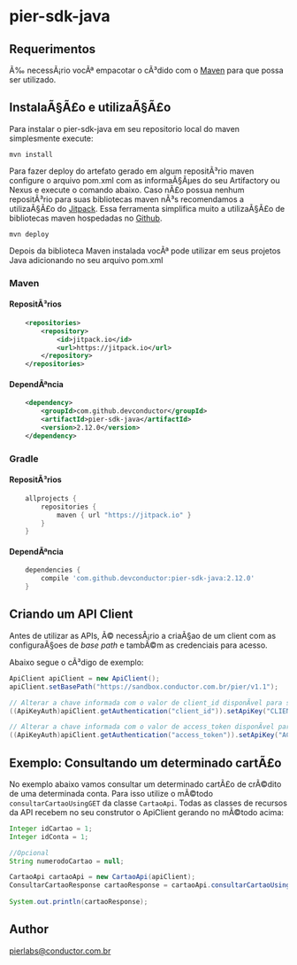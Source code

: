 # pier-sdk-java

## Requerimentos

Ã‰ necessÃ¡rio vocÃª empacotar o cÃ³dido com o [Maven](https://maven.apache.org/) para que possa ser utilizado. 

## InstalaÃ§Ã£o e utilizaÃ§Ã£o

Para instalar o pier-sdk-java em seu repositorio local do maven simplesmente execute:

```shell
mvn install
```

Para fazer deploy do artefato gerado em algum repositÃ³rio maven configure o arquivo pom.xml com as informaÃ§Ãµes do seu Artifactory ou Nexus e execute o comando abaixo. Caso nÃ£o possua nenhum repositÃ³rio para suas bibliotecas maven nÃ³s recomendamos a utilizaÃ§Ã£o do [Jitpack](https://jitpack.io/). Essa ferramenta simplifica muito a utilizaÃ§Ã£o de bibliotecas maven hospedadas no [Github](https://github.com).

```shell
mvn deploy
```

Depois da biblioteca Maven instalada vocÃª pode utilizar em seus projetos Java adicionando no seu arquivo pom.xml

### Maven

#### RepositÃ³rios
```xml
	<repositories>
		<repository>
		    <id>jitpack.io</id>
		    <url>https://jitpack.io</url>
		</repository>
	</repositories>
```

#### DependÃªncia
```xml
	<dependency>
	    <groupId>com.github.devconductor</groupId>
	    <artifactId>pier-sdk-java</artifactId>
	    <version>2.12.0</version>
	</dependency>
```

### Gradle

#### RepositÃ³rios
```groovy
	allprojects {
		repositories {
			maven { url "https://jitpack.io" }
		}
	}
```

#### DependÃªncia
```groovy
	dependencies {
	 	compile 'com.github.devconductor:pier-sdk-java:2.12.0'
	}
```


## Criando um API Client

Antes de utilizar as APIs, Ã© necessÃ¡rio a criaÃ§ao de um client com as configuraÃ§oes de _base path_ e tambÃ©m as credenciais para acesso.

Abaixo segue o cÃ³digo de exemplo:

```java
ApiClient apiClient = new ApiClient();
apiClient.setBasePath("https://sandbox.conductor.com.br/pier/v1.1");

// Alterar a chave informada com o valor de client_id disponÃ­vel para sua APP
((ApiKeyAuth)apiClient.getAuthentication("client_id")).setApiKey("CLIENT_ID");

// Alterar a chave informada com o valor de access_token disponÃ­vel para sua APP
((ApiKeyAuth)apiClient.getAuthentication("access_token")).setApiKey("ACESS_TOKEN");
```

## Exemplo: Consultando um determinado cartÃ£o

No exemplo abaixo vamos consultar um determinado cartÃ£o de crÃ©dito de uma determinada conta. Para isso utilize o mÃ©todo `consultarCartaoUsingGET` da classe `CartaoApi`.
Todas as classes de recursos da API recebem no seu construtor o ApiClient gerando no mÃ©todo acima:

```java
Integer idCartao = 1;
Integer idConta = 1;

//Opcional
String numerodoCartao = null;

CartaoApi cartaoApi = new CartaoApi(apiClient);
ConsultarCartaoResponse cartaoResponse = cartaoApi.consultarCartaoUsingGET(idConta, idCartao, numerodoCartao);
      
System.out.println(cartaoResponse);
```

## Author

pierlabs@conductor.com.br


